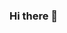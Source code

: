### Hi there 👋

<!--
**donrad64/donrad64** is a ✨ _special_ ✨ repository because its `README.md` (this file) appears on your GitHub profile.

Here are some ideas to get you started:

- 🔭 I’m currently working on Raw Material Risk Registry Project
- 🌱 I’m currently learning MySQL and Advanced Python 
- 👯 I’m looking to collaborate on anything biopharma-data related
- 🤔 I’m looking for help with Python and SQL integration in Databricks
- 💬 Ask me about anything :D
- 📫 How to reach me: message me here
- 😄 Pronouns: him/his
- ⚡ Fun fact: ...
-->
